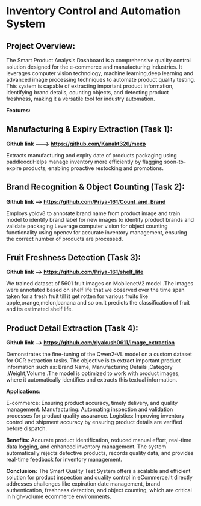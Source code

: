 # Inventory Control and Automation System


## Project Overview:
The Smart Product Analysis Dashboard is a comprehensive quality control solution designed for the e-commerce and manufacturing industries. It leverages computer vision technology, machine learning,deep learning and advanced image processing techniques to automate product quality testing. This system is capable of extracting important product information, identifying brand details, counting objects, and detecting product freshness, making it a versatile tool for industry automation.

**Features:**
## Manufacturing & Expiry Extraction (Task 1):
**Github link ---> https://github.com/Kanakt326/mexp**

Extracts manufacturing and expiry date of products packaging using paddleocr.Helps  manage inventory more efficiently by flagging soon-to-expire products, enabling proactive restocking and promotions.

## Brand Recognition & Object Counting (Task 2):
**Github link --> https://github.com/Priya-161/Count_and_Brand**

Employs yolov8 to annotate brand name from product image and train model to identify brand label for new images  to identify product brands and validate packaging 
Leverage computer vision for  object counting functionality using opencv for accurate inventory management, ensuring the correct number of products are processed.
## Fruit Freshness Detection (Task 3):
**Github link --> https://github.com/Priya-161/shelf_life**

We trained dataset of 5601 fruit images on MobilenetV2 model .The images were annotated based on shelf life that we observed over the time span taken for a fresh fruit till it get rotten for various fruits like apple,orange,melon,banana and so on.It predicts the classification of fruit and its estimated shelf life.
## Product Detail Extraction (Task 4):
**Github link -->  https://github.com/riyakush0611/image_extraction**

Demonstrates the fine-tuning of the Qwen2-VL model on a custom dataset for OCR extraction tasks. The objective is to extract important product information such as:
Brand Name,  Manufacturing Details ,Category ,Weight,Volume .The model is optimized to work with product images, where it automatically identifies and extracts this textual information.


**Applications:**

E-commerce: Ensuring product accuracy, timely delivery, and quality management.
Manufacturing: Automating inspection and validation processes for product quality assurance.
Logistics: Improving inventory control and shipment accuracy by ensuring product details are verified before dispatch.


**Benefits:** Accurate product identification, reduced manual effort, real-time data logging, and enhanced inventory management.
The system automatically rejects defective products, records quality data, and provides real-time feedback for inventory management.


**Conclusion:**
The Smart Quality Test System offers a scalable and efficient solution for product inspection and quality control in eCommerce.It directly addresses challenges like expiration date management, brand authentication, freshness detection, and object counting, which are critical in high-volume ecommerce environments.
